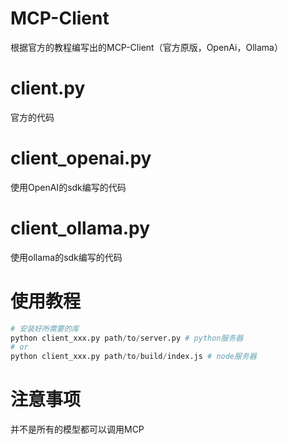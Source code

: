 # MCP-Client
根据官方的教程编写出的MCP-Client（官方原版，OpenAi，Ollama）

# client.py
官方的代码

# client_openai.py
使用OpenAI的sdk编写的代码

# client_ollama.py
使用ollama的sdk编写的代码

# 使用教程
```python
# 安装好所需要的库
python client_xxx.py path/to/server.py # python服务器
# or
python client_xxx.py path/to/build/index.js # node服务器
```
# 注意事项
并不是所有的模型都可以调用MCP
